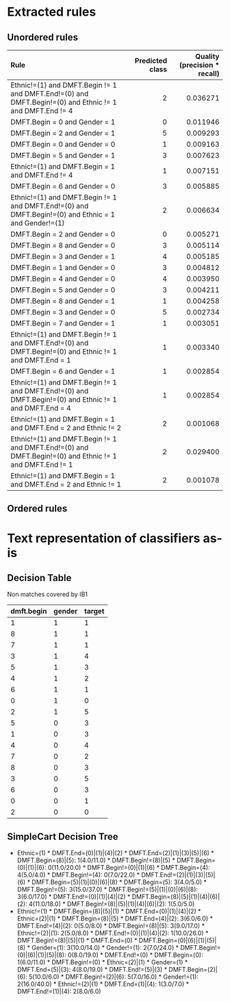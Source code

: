 # Extracted rules

## Unordered rules

| Rule | Predicted class | Quality (precision * recall) |
|:----|----:|----:|
| Ethnic!=(1) and DMFT.Begin != 1 and DMFT.End!=(0) and DMFT.Begin!=(0) and Ethnic != 1 and DMFT.End != 4 | 2 | 0.036271 |
| DMFT.Begin = 0 and Gender = 1 | 0 | 0.011946 |
| DMFT.Begin = 2 and Gender = 1 | 5 | 0.009293 |
| DMFT.Begin = 0 and Gender = 0 | 1 | 0.009163 |
| DMFT.Begin = 5 and Gender = 1 | 3 | 0.007623 |
| Ethnic!=(1) and DMFT.Begin = 1 and DMFT.End != 4 | 1 | 0.007151 |
| DMFT.Begin = 6 and Gender = 0 | 3 | 0.005885 |
| Ethnic!=(1) and DMFT.Begin != 1 and DMFT.End!=(0) and DMFT.Begin!=(0) and Ethnic = 1 and Gender!=(1) | 2 | 0.006634 |
| DMFT.Begin = 2 and Gender = 0 | 0 | 0.005271 |
| DMFT.Begin = 8 and Gender = 0 | 3 | 0.005114 |
| DMFT.Begin = 3 and Gender = 1 | 4 | 0.005185 |
| DMFT.Begin = 1 and Gender = 0 | 3 | 0.004812 |
| DMFT.Begin = 4 and Gender = 0 | 4 | 0.003950 |
| DMFT.Begin = 5 and Gender = 0 | 3 | 0.004211 |
| DMFT.Begin = 8 and Gender = 1 | 1 | 0.004258 |
| DMFT.Begin = 3 and Gender = 0 | 5 | 0.002734 |
| DMFT.Begin = 7 and Gender = 1 | 1 | 0.003051 |
| Ethnic!=(1) and DMFT.Begin != 1 and DMFT.End!=(0) and DMFT.Begin!=(0) and Ethnic != 1 and DMFT.End = 1 | 1 | 0.003340 |
| DMFT.Begin = 6 and Gender = 1 | 1 | 0.002854 |
| Ethnic!=(1) and DMFT.Begin != 1 and DMFT.End!=(0) and DMFT.Begin!=(0) and Ethnic != 1 and DMFT.End = 4 | 1 | 0.002854 |
| Ethnic!=(1) and DMFT.Begin = 1 and DMFT.End = 2 and Ethnic != 2 | 2 | 0.001068 |
| Ethnic!=(1) and DMFT.Begin != 1 and DMFT.End!=(0) and DMFT.Begin!=(0) and Ethnic != 1 and DMFT.End != 1 | 2 | 0.029400 |
| Ethnic!=(1) and DMFT.Begin = 1 and DMFT.End = 2 and Ethnic != 1 | 2 | 0.001078 |

## Ordered rules

# Text representation of classifiers as-is

## Decision Table

Non matches covered by IB1

dmft.begin|gender|target
---|---|---
1|1|1
8|1|1
7|1|1
3|1|4
5|1|3
4|1|2
6|1|1
0|1|0
2|1|5
5|0|3
1|0|3
4|0|4
7|0|2
8|0|3
3|0|5
6|0|3
0|0|1
2|0|0

## SimpleCart Decision Tree

* Ethnic=(1)
				* DMFT.End=(0)|(1)|(4)|(2)
						* DMFT.End=(2)|(1)|(3)|(5)|(6)
				* DMFT.Begin=(8)|(5): 1(4.0/11.0)
				* DMFT.Begin!=(8)|(5)
						* DMFT.Begin=(0)|(1)|(6): 0(11.0/20.0)
						* DMFT.Begin!=(0)|(1)|(6)
					* DMFT.Begin=(4): 4(5.0/4.0)
					* DMFT.Begin!=(4): 0(7.0/22.0)
						* DMFT.End!=(2)|(1)|(3)|(5)|(6)
							* DMFT.Begin=(5)|(1)|(0)|(6)|(8)
				* DMFT.Begin=(5): 3(4.0/5.0)
				* DMFT.Begin!=(5): 3(15.0/37.0)
							* DMFT.Begin!=(5)|(1)|(0)|(6)|(8): 3(6.0/17.0)
				* DMFT.End!=(0)|(1)|(4)|(2)
							* DMFT.Begin=(8)|(5)|(1)|(4)|(6)|(2): 4(11.0/18.0)
							* DMFT.Begin!=(8)|(5)|(1)|(4)|(6)|(2): 1(5.0/5.0)
* Ethnic!=(1)
			* DMFT.Begin=(8)|(5)|(1)
					* DMFT.End=(0)|(1)|(4)|(2)
				* Ethnic=(2)|(1)
					* DMFT.Begin=(8)|(5)
						* DMFT.End=(4)|(2): 3(6.0/6.0)
						* DMFT.End!=(4)|(2): 0(5.0/8.0)
					* DMFT.Begin!=(8)|(5): 3(9.0/17.0)
				* Ethnic!=(2)|(1): 2(5.0/8.0)
					* DMFT.End!=(0)|(1)|(4)|(2): 1(10.0/26.0)
			* DMFT.Begin!=(8)|(5)|(1)
		* DMFT.End=(0)
							* DMFT.Begin=(0)|(6)|(1)|(5)|(8)
				* Gender=(1): 3(10.0/14.0)
				* Gender!=(1): 2(7.0/24.0)
							* DMFT.Begin!=(0)|(6)|(1)|(5)|(8): 0(8.0/19.0)
		* DMFT.End!=(0)
			* DMFT.Begin=(0): 1(6.0/11.0)
			* DMFT.Begin!=(0)
					* Ethnic=(2)|(1)
					* Gender=(1)
							* DMFT.End=(5)|(3): 4(8.0/19.0)
							* DMFT.End!=(5)|(3)
								* DMFT.Begin=(2)|(6): 5(10.0/6.0)
								* DMFT.Begin!=(2)|(6): 5(7.0/16.0)
					* Gender!=(1): 2(16.0/40.0)
					* Ethnic!=(2)|(1)
						* DMFT.End=(1)|(4): 1(3.0/7.0)
						* DMFT.End!=(1)|(4): 2(8.0/6.0)


